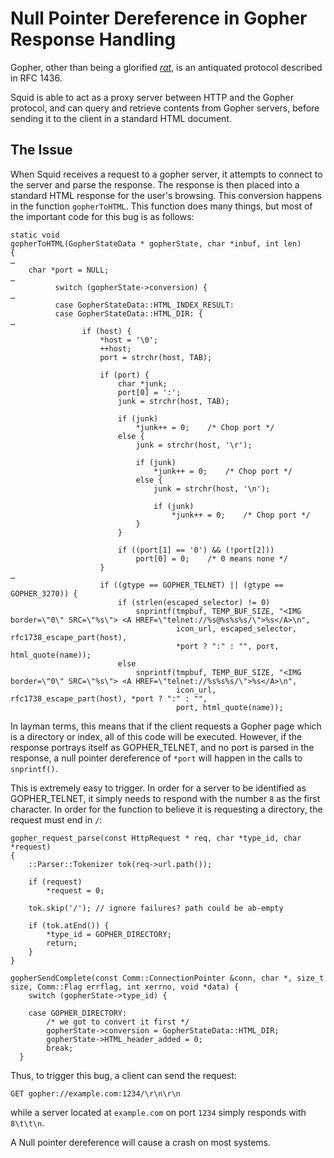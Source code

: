 # Null Pointer Dereference in Gopher Response Handling
Gopher, other than being a glorified [*rat*](https://upload.wikimedia.org/wikipedia/commons/thumb/c/cb/Pocket-Gopher_Ano-Nuevo-SP.jpg/440px-Pocket-Gopher_Ano-Nuevo-SP.jpg), is an antiquated protocol described in RFC 1436.

Squid is able to act as a proxy server between HTTP and the Gopher protocol, and can query and retrieve contents from Gopher servers, before sending it to the client in a standard HTML document.

## The Issue
When Squid receives a request to a gopher server, it attempts to connect to the server and parse the response. The response is then placed into a standard HTML response for the user's browsing. This conversion happens in the function `gopherToHTML`.
This function does many things, but most of the important code for this bug is as follows:
```
static void
gopherToHTML(GopherStateData * gopherState, char *inbuf, int len)
{
…
    char *port = NULL;
…
          switch (gopherState->conversion) {
…
          case GopherStateData::HTML_INDEX_RESULT:
          case GopherStateData::HTML_DIR: {
…
                if (host) {
                    *host = '\0';
                    ++host;
                    port = strchr(host, TAB);

                    if (port) {
                        char *junk;
                        port[0] = ':';
                        junk = strchr(host, TAB);

                        if (junk)
                            *junk++ = 0;    /* Chop port */
                        else {
                            junk = strchr(host, '\r');

                            if (junk)
                                *junk++ = 0;    /* Chop port */
                            else {
                                junk = strchr(host, '\n');

                                if (junk)
                                    *junk++ = 0;    /* Chop port */
                            }
                        }

                        if ((port[1] == '0') && (!port[2]))
                            port[0] = 0;    /* 0 means none */
                    }
…
                    if ((gtype == GOPHER_TELNET) || (gtype == GOPHER_3270)) {
                        if (strlen(escaped_selector) != 0)
                            snprintf(tmpbuf, TEMP_BUF_SIZE, "<IMG border=\"0\" SRC=\"%s\"> <A HREF=\"telnet://%s@%s%s%s/\">%s</A>\n",
                                     icon_url, escaped_selector, rfc1738_escape_part(host),
                                     *port ? ":" : "", port, html_quote(name));
                        else
                            snprintf(tmpbuf, TEMP_BUF_SIZE, "<IMG border=\"0\" SRC=\"%s\"> <A HREF=\"telnet://%s%s%s/\">%s</A>\n",
                                     icon_url, rfc1738_escape_part(host), *port ? ":" : "",
                                     port, html_quote(name));
```
In layman terms, this means that if the client requests a Gopher page which is a directory or index, all of this code will be executed.
However, if the response portrays itself as GOPHER_TELNET, and no port is parsed in the response, a null pointer dereference of `*port` will happen in the calls to `snprintf()`.

This is extremely easy to trigger. In order for a server to be identified as GOPHER_TELNET, it simply needs to respond with the number `8` as the first character.  In order for the function to believe it is requesting a directory, the request must end in `/`:
```
gopher_request_parse(const HttpRequest * req, char *type_id, char *request)
{
    ::Parser::Tokenizer tok(req->url.path());

    if (request)
        *request = 0;

    tok.skip('/'); // ignore failures? path could be ab-empty

    if (tok.atEnd()) {
        *type_id = GOPHER_DIRECTORY;
        return;
    }
}

gopherSendComplete(const Comm::ConnectionPointer &conn, char *, size_t size, Comm::Flag errflag, int xerrno, void *data) {
    switch (gopherState->type_id) {

    case GOPHER_DIRECTORY:
        /* we got to convert it first */
        gopherState->conversion = GopherStateData::HTML_DIR;
        gopherState->HTML_header_added = 0;
        break;
  }
```

Thus, to trigger this bug, a client can send the request:
```
GET gopher://example.com:1234/\r\n\r\n
```
while a server located at `example.com` on port `1234` simply responds with `8\t\t\n`.

A Null pointer dereference will cause a crash on most systems.
